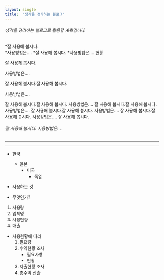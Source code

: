 ```yaml
---
layout: single
title:  "생각을 정리하는 블로그"
---
```


###### 생각을 정리하는 블로그로 활용할 계획입니다.
*잘 사용해 봅시다.      
*사용방법은....
*잘 사용해 봅시다.
*사용방법은....    현황

잘 사용해 봅시다.      

사용방법은....

잘 사용해 봅시다.잘 사용해 봅시다.      

사용방법은....


잘 사용해 봅시다.잘 사용해 봅시다.      사용방법은....
잘 사용해 봅시다.잘 사용해 봅시다.      사용방법은....
잘 사용해 봅시다.잘 사용해 봅시다.      사용방법은....
잘 사용해 봅시다.잘 사용해 봅시다.      사용방법은....
잘 사용해 봅시다.

###### 잘 사용해 봅시다. 사용방법은....

------------
______________

* 한국
  * 일본
    * 미국
      * 독일


* 사용하는 것
* 무엇인가?

1. 사용량
2. 업체명
3. 사용현황
4. 매출


* 사용현황에 따라
  1. 필요량
  2. 수익현황 조사
     - 필요사항
     - 현황
  3. 지출현황 조사
  4. 총수익 산출
